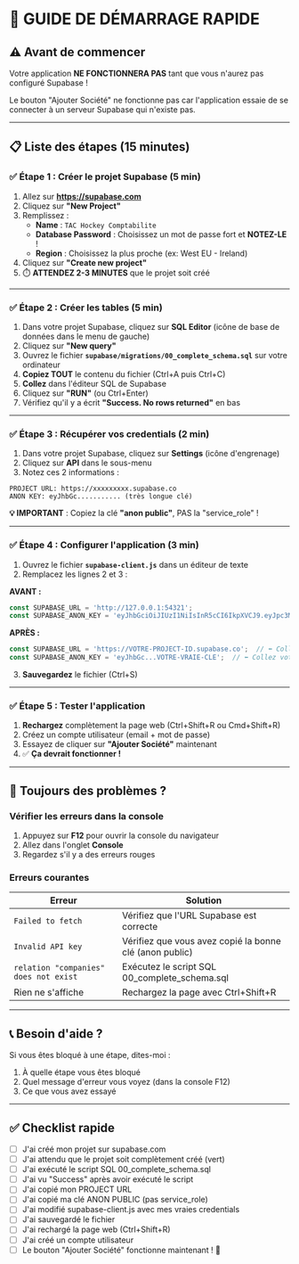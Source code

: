 # 🚀 GUIDE DE DÉMARRAGE RAPIDE

## ⚠️ Avant de commencer
Votre application **NE FONCTIONNERA PAS** tant que vous n'aurez pas configuré Supabase !

Le bouton "Ajouter Société" ne fonctionne pas car l'application essaie de se connecter à un serveur Supabase qui n'existe pas.

---

## 📋 Liste des étapes (15 minutes)

### ✅ Étape 1 : Créer le projet Supabase (5 min)

1. Allez sur **https://supabase.com**
2. Cliquez sur **"New Project"**
3. Remplissez :
   - **Name** : `TAC Hockey Comptabilite`
   - **Database Password** : Choisissez un mot de passe fort et **NOTEZ-LE** !
   - **Region** : Choisissez la plus proche (ex: West EU - Ireland)
4. Cliquez sur **"Create new project"**
5. ⏱️ **ATTENDEZ 2-3 MINUTES** que le projet soit créé

---

### ✅ Étape 2 : Créer les tables (5 min)

1. Dans votre projet Supabase, cliquez sur **SQL Editor** (icône de base de données dans le menu de gauche)
2. Cliquez sur **"New query"**
3. Ouvrez le fichier **`supabase/migrations/00_complete_schema.sql`** sur votre ordinateur
4. **Copiez TOUT** le contenu du fichier (Ctrl+A puis Ctrl+C)
5. **Collez** dans l'éditeur SQL de Supabase
6. Cliquez sur **"RUN"** (ou Ctrl+Enter)
7. Vérifiez qu'il y a écrit **"Success. No rows returned"** en bas

---

### ✅ Étape 3 : Récupérer vos credentials (2 min)

1. Dans votre projet Supabase, cliquez sur **Settings** (icône d'engrenage)
2. Cliquez sur **API** dans le sous-menu
3. Notez ces 2 informations :

```
PROJECT URL: https://xxxxxxxxx.supabase.co
ANON KEY: eyJhbGc........... (très longue clé)
```

**💡 IMPORTANT** : Copiez la clé **"anon public"**, PAS la "service_role" !

---

### ✅ Étape 4 : Configurer l'application (3 min)

1. Ouvrez le fichier **`supabase-client.js`** dans un éditeur de texte
2. Remplacez les lignes 2 et 3 :

**AVANT :**
```javascript
const SUPABASE_URL = 'http://127.0.0.1:54321';
const SUPABASE_ANON_KEY = 'eyJhbGciOiJIUzI1NiIsInR5cCI6IkpXVCJ9.eyJpc3MiOiJzdXBhYmFzZS1kZW1vIiwicm9sZSI6ImFub24iLCJleHAiOjE5ODM4MTI5OTZ9.CRXP1A7WOeoJeXxjNni43kdQwgnWNReilDMblYTn_I0';
```

**APRÈS :**
```javascript
const SUPABASE_URL = 'https://VOTRE-PROJECT-ID.supabase.co';  // ⬅️ Collez votre URL ici
const SUPABASE_ANON_KEY = 'eyJhbGc...VOTRE-VRAIE-CLE';  // ⬅️ Collez votre clé anon ici
```

3. **Sauvegardez** le fichier (Ctrl+S)

---

### ✅ Étape 5 : Tester l'application

1. **Rechargez** complètement la page web (Ctrl+Shift+R ou Cmd+Shift+R)
2. Créez un compte utilisateur (email + mot de passe)
3. Essayez de cliquer sur **"Ajouter Société"** maintenant
4. ✅ **Ça devrait fonctionner !**

---

## 🐛 Toujours des problèmes ?

### Vérifier les erreurs dans la console

1. Appuyez sur **F12** pour ouvrir la console du navigateur
2. Allez dans l'onglet **Console**
3. Regardez s'il y a des erreurs rouges

### Erreurs courantes

| Erreur | Solution |
|--------|----------|
| `Failed to fetch` | Vérifiez que l'URL Supabase est correcte |
| `Invalid API key` | Vérifiez que vous avez copié la bonne clé (anon public) |
| `relation "companies" does not exist` | Exécutez le script SQL 00_complete_schema.sql |
| Rien ne s'affiche | Rechargez la page avec Ctrl+Shift+R |

---

## 📞 Besoin d'aide ?

Si vous êtes bloqué à une étape, dites-moi :
1. À quelle étape vous êtes bloqué
2. Quel message d'erreur vous voyez (dans la console F12)
3. Ce que vous avez essayé

---

## ✅ Checklist rapide

- [ ] J'ai créé mon projet sur supabase.com
- [ ] J'ai attendu que le projet soit complètement créé (vert)
- [ ] J'ai exécuté le script SQL 00_complete_schema.sql
- [ ] J'ai vu "Success" après avoir exécuté le script
- [ ] J'ai copié mon PROJECT URL
- [ ] J'ai copié ma clé ANON PUBLIC (pas service_role)
- [ ] J'ai modifié supabase-client.js avec mes vraies credentials
- [ ] J'ai sauvegardé le fichier
- [ ] J'ai rechargé la page web (Ctrl+Shift+R)
- [ ] J'ai créé un compte utilisateur
- [ ] Le bouton "Ajouter Société" fonctionne maintenant ! 🎉
